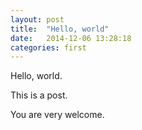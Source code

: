 ```yaml
---
layout: post
title:  "Hello, world"
date:   2014-12-06 13:28:18
categories: first
---
```

Hello, world.

This is a post.

You are very welcome.
